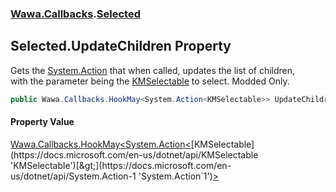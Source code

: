 ### [Wawa.Callbacks](Wawa.Callbacks.md 'Wawa.Callbacks').[Selected](Selected.md 'Wawa.Callbacks.Selected')

## Selected.UpdateChildren Property

Gets the [System.Action](https://docs.microsoft.com/en-us/dotnet/api/System.Action 'System.Action') that when called, updates the list of children,  
with the parameter being the [KMSelectable](https://docs.microsoft.com/en-us/dotnet/api/KMSelectable 'KMSelectable') to select. Modded Only.

```csharp
public Wawa.Callbacks.HookMay<System.Action<KMSelectable>> UpdateChildren { get; }
```

#### Property Value
[Wawa.Callbacks.HookMay&lt;](HookMay{T}.md 'Wawa.Callbacks.HookMay<T>')[System.Action&lt;](https://docs.microsoft.com/en-us/dotnet/api/System.Action-1 'System.Action`1')[KMSelectable](https://docs.microsoft.com/en-us/dotnet/api/KMSelectable 'KMSelectable')[&gt;](https://docs.microsoft.com/en-us/dotnet/api/System.Action-1 'System.Action`1')[&gt;](HookMay{T}.md 'Wawa.Callbacks.HookMay<T>')